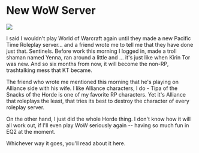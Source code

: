 # New WoW Server

![](http://westkarana.com/images/yenna.jpg)

I said I wouldn't play World of Warcraft again until they made a new Pacific Time Roleplay server... and a friend wrote me to tell me that they have done just that. Sentinels. Before work this morning I logged in, made a troll shaman named Yenna, ran around a little and ... it's just like when Kirin Tor was new. And so six months from now, it will become the non-RP, trashtalking mess that KT became.

The friend who wrote me mentioned this morning that he's playing on Alliance side with his wife. I like Alliance characters, I do - Tipa of the Snacks of the Horde is one of my favorite RP characters. Yet it's Alliance that roleplays the least, that tries its best to destroy the character of every roleplay server.

On the other hand, I just did the whole Horde thing. I don't know how it will all work out, if I'll even play WoW seriously again -- having so much fun in EQ2 at the moment.

Whichever way it goes, you'll read about it here.
